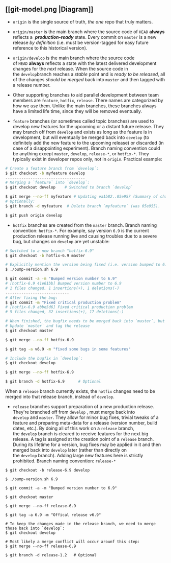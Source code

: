 ## [[git-model.png |Diagram]]
- `origin` is the single source of truth, *the one* repo that truly matters.

- `origin/master` is the main branch where the source code of `HEAD` **always** reflects a 
**_production-ready_** state. Every commit on `master` is a new release _by definition_ (i.e. must be version-tagged for easy future reference to this historical version).

- `origin/develop` is the main branch where the source code of `HEAD` **always** reflects a state with the latest delivered development changes for the *next* release. When the source code in the `develop`branch reaches a *stable* point and is *ready to be released*, all of the changes *should be merged* back into `master` and then tagged with a release number.

- Other supporting branches to aid parallel development between team members are `feature`, `hotfix`, `release`. There names are categorized by how we _use_ them. Unlike the main branches, these branches always have a limited life time, since they will be removed eventually.

- `feature` branches (or sometimes called topic branches) are used to develop new features for the upcoming or a distant future release. They may branch off from `develop` and exists as long as the feature is in development, but will eventually be merged back into `develop` (to definitely add the new feature to the upcoming release) or discarded (in case of a disappointing experiment). 
  Branch naming convention could be anything except `master`, `develop`, `release-*`, or `hotfix-*`. They typically exist in developer repos only, not in `origin`. Practical example:
```bash
# Create a feature branch from `develop`:
$ git checkout -b myfeature develop
-----------------------------------
# Merging a `feature` into `develop`: 
$ git checkout develop    # Switched to branch `develop`

$ git merge --no-ff myfeature # Updating ea1b82..05e957 (Summary of changes)
# Optionally:
$ git branch -d myfeature  # Delete branch `myfeature` (was 05e955).

$ git push origin develop
```

- `hotfix` branches are created from the `master` branch. Branch naming convention: `hotfix-*`. For example, say version `6.9` is the current production release running live and causing troubles due to a severe bug, but changes on `develop` are yet unstable:
```bash
# Switched to a new branch "hotfix-6.9"
$ git checkout -b hotfix-6.9 master

# Explicitly mention the version being fixed (i.e. version bumped to 6.9)
$ ./bump-version.sh 6.9

$ git commit -a -m "Bumped version number to 6.9"
# [hotfix-6.9 41e61bb] Bumped version number to 6.9
# 1 files changed, 1 insertions(+), 1 deletions(-)
----------------------------
# After fixing the bug:
$ git commit -m "Fixed critical production problem"
# [hotfix-6.9 abbe5d6] Fixed critical production problem
# 5 files changed, 32 insertions(+), 17 deletions(-)

# When finished, the bugfix needs to be merged back into `master`, but also needs to be merged back into `develop`, in order to safeguard that the bugfix is included in the next release as well:
# Update `master` and tag the release
$ git checkout master

$ git merge --no-ff hotfix-6.9

$ git tag -a v6.9 -m "fixed some bugs in some features"

# Include the bugfix in `develop`:
$ git checkout develop

$ git merge --no-ff hotfix-6.9

$ git branch -d hotfix-6.9      # Optional
```
When a `release` branch currently exists, the `hotfix` changes need to be merged into that release branch, instead of `develop`.

- `release` branches support preparation of a new production release. They're branched off from `develop` , must merge back into `develop` and `master`. They allow for minor bug fixes, trivial tweaks of a feature and preparing meta-data for a release (version number, build dates, etc.). 
By doing all of this work on a `release` branch, the `develop` branch is cleared to receive features for the next big release. A tag is assigned at the creation point of a `release` branch. During its lifetime for a version, bug fixes may be applied in it and then merged back into `develop` later (rather than directly on the `develop` branch). Adding large new features here is strictly prohibited. Branch naming convention: `release-*`
```shell
$ git checkout -b release-6.9 develop

$ ./bump-version.sh 6.9

$ git commit -a -m "Bumped version number to 6.9"

$ git checkout master

$ git merge --no-ff release-6.9

$ git tag -a 6.9 -m "Offical release v6.9"

# To keep the changes made in the release branch, we need to merge those back into `develop`:
$ git checkout develop

# Most likely a merge conflict will occur arounf this step:
$ git merge --no-ff release-6.9

$ git branch -d release-1.2   # Optional
```